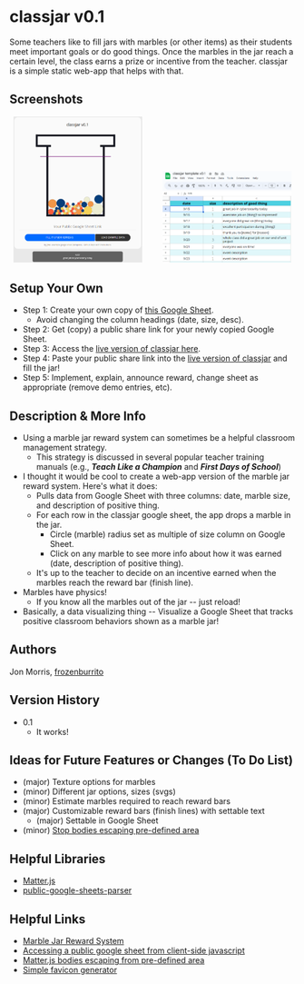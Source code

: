 # classjar v0.1

Some teachers like to fill jars with marbles (or other items) as their students meet important goals or do good things.  Once the marbles in the jar reach a certain level, the class earns a prize or incentive from the teacher.  classjar is a simple static web-app that helps with that.  

## Screenshots

<p align="center">
  <img alt="app screenshot" src="screenshot1.png" width="45%">
&nbsp; &nbsp; &nbsp; &nbsp;
  <img alt="spreadsheet template" src="screenshot2.png" width="45%">
</p>

## Setup Your Own

* Step 1:  Create your own copy of [this Google Sheet](https://docs.google.com/spreadsheets/d/1NcR-UuokzipcBvLNYg9BrT2SFD-EMqMmu1lIQR7JQ_s/edit?usp=sharing).
    * Avoid changing the column headings (date, size, desc).
* Step 2:  Get (copy) a public share link for your newly copied Google Sheet.  
* Step 3:  Access the [live version of classjar here](https://frozenburrito.github.io/classjar/).  
* Step 4:  Paste your public share link into the [live version of classjar](https://frozenburrito.github.io/classjar/) and fill the jar!
* Step 5:  Implement, explain, announce reward, change sheet as appropriate (remove demo entries, etc).  

## Description & More Info

* Using a marble jar reward system can sometimes be a helpful classroom management strategy.  
    * This strategy is discussed in several popular teacher training manuals (e.g., ***Teach Like a Champion*** and ***First Days of School***)
* I thought it would be cool to create a web-app version of the marble jar reward system.  Here's what it does:
    * Pulls data from Google Sheet with three columns:  date, marble size, and description of positive thing.
    * For each row in the classjar google sheet, the app drops a marble in the jar.
        * Circle (marble) radius set as multiple of size column on Google Sheet. 
        * Click on any marble to see more info about how it was earned (date, description of positive thing).
    * It's up to the teacher to decide on an incentive earned when the marbles reach the reward bar (finish line).
* Marbles have physics!  
    * If you know all the marbles out of the jar -- just reload!
* Basically, a data visualizing thing -- Visualize a Google Sheet that tracks positive classroom behaviors shown as a marble jar!  
 
## Authors

Jon Morris, [frozenburrito](https://github.com/frozenburrito)

## Version History
* 0.1
    * It works!

## Ideas for Future Features or Changes (To Do List)

* (major) Texture options for marbles
* (minor) Different jar options, sizes (svgs)
* (minor) Estimate marbles required to reach reward bars
* (major) Customizable reward bars (finish lines) with settable text
    * (major) Settable in Google Sheet
* (minor) [Stop bodies escaping pre-defined area](https://stackoverflow.com/questions/34520125/prevent-matterjs-bodies-form-escaping-a-predefined-area)

## Helpful Libraries

* [Matter.js](https://github.com/liabru/matter-js)
* [public-google-sheets-parser](https://github.com/fureweb-com/public-google-sheets-parser)

## Helpful Links

* [Marble Jar Reward System](https://www.theteachertoolkit.com/index.php/tool/marble-jar-rewards-system)
* [Accessing a public google sheet from client-side javascript](https://stackoverflow.com/questions/70902197/accessing-a-public-google-sheets-data-directly-from-client-side-javascript)
* [Matter.js bodies escaping from pre-defined area](https://stackoverflow.com/questions/34520125/prevent-matterjs-bodies-form-escaping-a-predefined-area)
* [Simple favicon generator](https://gauger.io/fonticon/)

